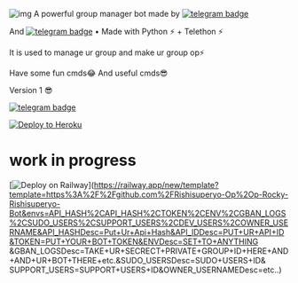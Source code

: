 
![img](https://user-images.githubusercontent.com/73427470/109182101-a91bfd80-77b2-11eb-859c-193395ebf232.jpg)
A powerful group manager bot made by 
[![telegram badge](https://img.shields.io/badge/Rishisuperyo-30302f?style=for-the-badge&logo=telegram)](https://t.me/Rishisuperyo)

And 
[![telegram badge](https://img.shields.io/badge/Rocky_8218-30302f?style=for-the-badge&logo=telegram)](https://t.me/Rocky_8218_Ff)
 • Made with Python ⚡ + Telethon ⚡


It is used to manage ur group and make ur group op⚡

Have some fun cmds😂
And useful cmds😎


Version 1 😎



[![telegram badge](https://img.shields.io/badge/Join_Support_Group-30302f?style=for-the-badge&logo=telegram)](https://t.me/Op_Rocky_Rishisuperyo_BotSupport)



<a href="https://heroku.com/deploy?template=https://github.com/Rishisuperyo-Op/OP-ROCKY-RISHISUPERYO-BOT/blob/main"> <img src="https://www2.assets.heroku.com/assets/elements/elements-buttons-2-4867044559069b937ba0fd078f5604f310a49928bd1b59fb3d2f0ff96e0d97c8.svg" alt="Deploy to Heroku" /></a></p>
# work in progress

[![Deploy on Railway](https://railway.app/button.svg)](https://railway.app/new/template?template=https%3A%2F%2Fgithub.com%2FRishisuperyo-Op%2Op-Rocky-Rishisuperyo-Bot&envs=API_HASH%2CAPI_HASH%2CTOKEN%2CENV%2CGBAN_LOGS%2CSUDO_USERS%2CSUPPORT_USERS%2CDEV_USERS%2COWNER_USERNAME&API_HASHDesc=Put+Ur+Api+Hash&API_IDDesc=PUT+UR+API+ID&TOKEN=PUT+YOUR+BOT+TOKEN&ENVDesc=SET+TO+ANYTHING &GBAN_LOGSDesc=TAKE+UR+SECRECT+PRIVATE+GROUP+ID+HERE+AND+AND+UR+BOT+THERE+etc.&SUDO_USERSDesc=SUDO+USERS+ID& SUPPORT_USERS=SUPPORT+USERS+ID&OWNER_USERNAMEDesc=etc..)

